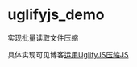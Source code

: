 # uglifyjs_demo

实现批量读取文件压缩

具体实现可见博客[运用UglifyJS压缩JS](https://github.com/lulujianglab/blog/issues/4)

